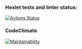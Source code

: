 ### Hexlet tests and linter status:
[![Actions Status](https://github.com/howstung/php-project-45/actions/workflows/hexlet-check.yml/badge.svg)](https://github.com/howstung/php-project-45/actions)

### CodeClimate
[![Maintainability](https://api.codeclimate.com/v1/badges/81185435e66d4ce902c2/maintainability)](https://codeclimate.com/github/howstung/php-project-45/maintainability)